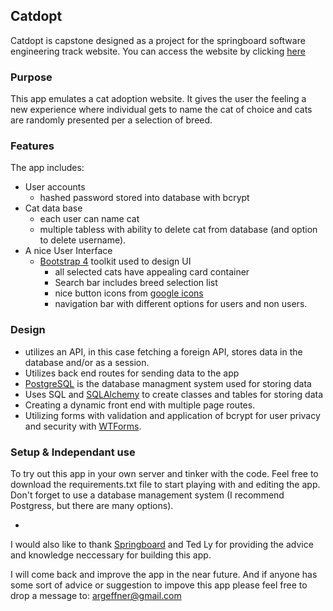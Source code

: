## Catdopt

Catdopt is capstone designed as a project for the springboard software engineering track website. You can access the website by clicking 
[here](http://github.com)  


### Purpose
This app emulates a cat adoption website. It gives the user the feeling a new experience where individual gets to name the cat of choice and cats are randomly presented per a selection of breed.

### Features
The app includes: 

- User accounts
	- hashed password stored into database with bcrypt
- Cat data base
	-  each user can name cat
	-  multiple tabless with ability to delete cat from database (and option to delete username).
- A nice User Interface 
  - [Bootstrap 4](https://getbootstrap.com) toolkit used to design UI
	- all selected cats have appealing card container
	- Search bar includes breed selection list
	- nice button icons from [google icons](https://fonts.google.com/icons)
	- navigation bar with different options for users and non users.

### Design
-  utilizes an API, in this case fetching a foreign API, stores data in the database and/or as a session.
- Utilizes back end routes for sending data to the app
- [PostgreSQL](https://postgresql.org) is the database managment system used for storing data
- Uses SQL and [SQLAlchemy](https://flask-sqlalchemy.palletsprojects.com/en/2.x/) to create classes and tables for storing data
- Creating a dynamic front end with multiple page routes.
- Utilizing forms with validation and application of bcrypt for user privacy and security with [WTForms](https://flask-wtf.readthedocs.io/en/stable/).

### Setup & Independant use
To try out this app in your own server and tinker with the code. Feel free to download the requirements.txt file to start playing with and editing the app. Don't forget to use a database management system (I recommend Postgress, but there are many options).

-
I would also like to thank [Springboard](https://springboard.com) and Ted Ly for providing the advice and knowledge neccessary for building this app. 

I will come back and improve the app in the near future. And if anyone has some sort of advice or suggestion to impove this app please feel free to drop a message to: <argeffner@gmail.com>